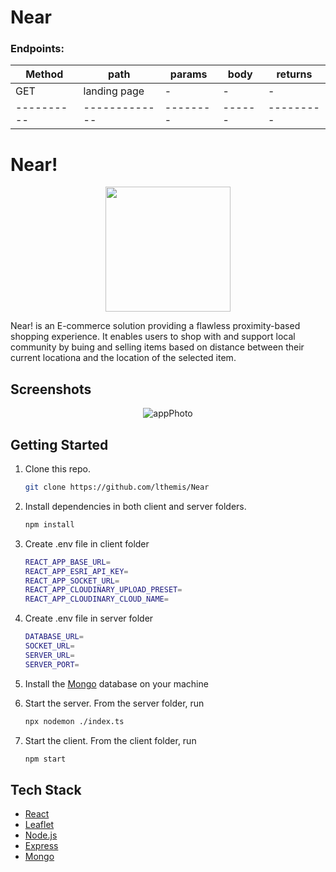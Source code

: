 # Near

### Endpoints:

| Method     | path          | params   | body   | returns   |
| ---------- | ------------- | -------- | ------ | --------- |
| GET        | landing page  | -        | -      | -         |
| ---------- | ------------- | -------- | ------ | --------- |


# Near!

<p align="center">
  <img src="client/src/assets/cover.png" width="200"/>
</p>
Near! is an E-commerce solution providing a flawless proximity-based shopping experience. It enables users to shop with and support local community by buing and selling items based on distance between their current locationa and the location of the selected item.

## Screenshots

<p align="center">
  <img src="" alt="appPhoto" />
</p>

## Getting Started

1. Clone this repo.

    ```bash
    git clone https://github.com/lthemis/Near
    ```

2. Install dependencies in both client and server folders.

    ```bash
    npm install
    ```

3. Create .env file in client folder

    ```bash
    REACT_APP_BASE_URL=
    REACT_APP_ESRI_API_KEY=
    REACT_APP_SOCKET_URL=
    REACT_APP_CLOUDINARY_UPLOAD_PRESET=
    REACT_APP_CLOUDINARY_CLOUD_NAME=
    ```

4. Create .env file in server folder

    ```bash
    DATABASE_URL=
    SOCKET_URL=
    SERVER_URL=
    SERVER_PORT=
    ```

5. Install the [Mongo](https://www.mongodb.com/docs/manual/installation/) database on your machine


6. Start the server. From the server folder, run

    ```bash
    npx nodemon ./index.ts
    ```

7. Start the client. From the client folder, run

    ```bash
    npm start
    ```

## Tech Stack

* [React](https://reactjs.org/)
* [Leaflet](https://leafletjs.com/)
* [Node.js](https://nodejs.org/)
* [Express](https://expressjs.com/)
* [Mongo](https://www.mongodb.com/)
